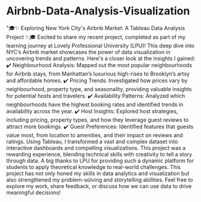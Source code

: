 # Airbnb-Data-Analysis-Visualization

"🎓✨ Exploring New York City's Airbnb Market: A Tableau Data Analysis Project ✨🎓
Excited to share my recent project, completed as part of my learning journey at Lovely Professional University (LPU)! This deep dive into NYC’s Airbnb market showcases the power of data visualization in uncovering trends and patterns. Here's a closer look at the insights I gained:
✔️ Neighbourhood Analysis: Mapped out the most popular neighbourhoods for Airbnb stays, from Manhattan’s luxurious high-rises to Brooklyn’s artsy and affordable homes.
✔️ Pricing Trends: Investigated how prices vary by neighbourhood, property type, and seasonality, providing valuable insights for potential hosts and travelers.
✔️ Availability Patterns: Analyzed which neighbourhoods have the highest booking rates and identified trends in availability across the year.
✔️ Host Insights: Explored host strategies, including pricing, property types, and how they leverage guest reviews to attract more bookings.
✔️ Guest Preferences: Identified features that guests value most, from location to amenities, and their impact on reviews and ratings.
Using Tableau, I transformed a vast and complex dataset into interactive dashboards and compelling visualizations. This project was a rewarding experience, blending technical skills with creativity to tell a story through data.
A big thanks to LPU for providing such a dynamic platform for students to apply theoretical knowledge to real-world challenges. This project has not only honed my skills in data analytics and visualization but also strengthened my problem-solving and storytelling abilities.
Feel free to explore my work, share feedback, or discuss how we can use data to drive meaningful decisions!
